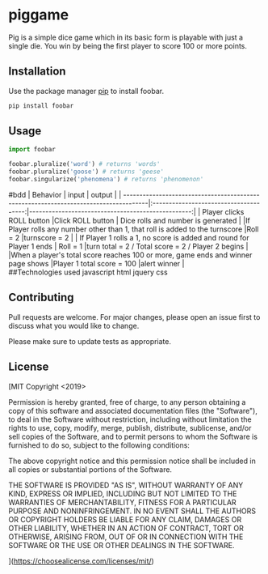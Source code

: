 # piggame

Pig is a simple dice game which in its basic form is playable with just a single die. You win by being the first player to score 100 or more points.

## Installation

Use the package manager [pip](https://pip.pypa.io/en/stable/) to install foobar.

```bash
pip install foobar
```

## Usage

```python
import foobar

foobar.pluralize('word') # returns 'words'
foobar.pluralize('goose') # returns 'geese'
foobar.singularize('phenomena') # returns 'phenomenon'
```
#bdd
| Behavior                                                                             | input                                  | output                                            |
| -------------------------------------------------------------------------------------|:--------------------------------------:|--------------------------------------------------:|
| Player clicks ROLL button                                                            |Click ROLL button                       | Dice rolls and number is generated                |
|If Player rolls any number other than 1, that roll is added to the turnscore          |Roll = 2                                |turnscore = 2                                      |
| If Player 1 rolls a 1, no score is added and round for Player 1 ends                 | Roll = 1                               |turn total = 2 / Total score = 2 / Player 2 begins |
|When a player's total score reaches 100 or more, game ends and winner page shows      |Player 1 total score = 100              |alert winner                                       |                 
##Technologies used
    javascript
    html
    jquery
    css


## Contributing
Pull requests are welcome. For major changes, please open an issue first to discuss what you would like to change.

Please make sure to update tests as appropriate.

## License
[MIT
Copyright <2019> <Joseph>

Permission is hereby granted, free of charge, to any person obtaining a copy of this software and associated documentation files (the "Software"), to deal in the Software without restriction, including without limitation the rights to use, copy, modify, merge, publish, distribute, sublicense, and/or sell copies of the Software, and to permit persons to whom the Software is furnished to do so, subject to the following conditions:

The above copyright notice and this permission notice shall be included in all copies or substantial portions of the Software.

THE SOFTWARE IS PROVIDED "AS IS", WITHOUT WARRANTY OF ANY KIND, EXPRESS OR IMPLIED, INCLUDING BUT NOT LIMITED TO THE WARRANTIES OF MERCHANTABILITY, FITNESS FOR A PARTICULAR PURPOSE AND NONINFRINGEMENT. IN NO EVENT SHALL THE AUTHORS OR COPYRIGHT HOLDERS BE LIABLE FOR ANY CLAIM, DAMAGES OR OTHER LIABILITY, WHETHER IN AN ACTION OF CONTRACT, TORT OR OTHERWISE, ARISING FROM, OUT OF OR IN CONNECTION WITH THE SOFTWARE OR THE USE OR OTHER DEALINGS IN THE SOFTWARE.


](https://choosealicense.com/licenses/mit/)